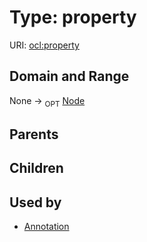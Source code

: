
# Type: property




URI: [ocl:property](http://w3id.org/oclproperty)


## Domain and Range

None ->  <sub>OPT</sub> [Node](Node.md)

## Parents


## Children


## Used by

 * [Annotation](Annotation.md)
